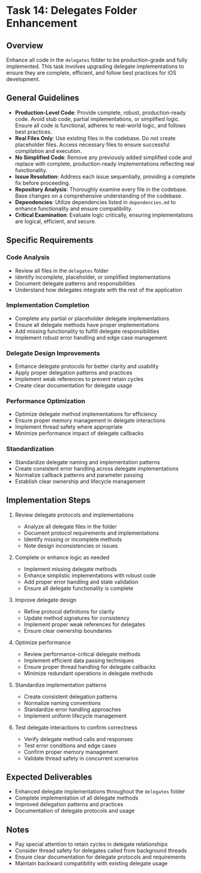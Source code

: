 # Task 14: Delegates Folder Enhancement

## Overview
Enhance all code in the `delegates` folder to be production-grade and fully implemented. This task involves upgrading delegate implementations to ensure they are complete, efficient, and follow best practices for iOS development.

## General Guidelines
- **Production-Level Code**: Provide complete, robust, production-ready code. Avoid stub code, partial implementations, or simplified logic. Ensure all code is functional, adheres to real-world logic, and follows best practices.
- **Real Files Only**: Use existing files in the codebase. Do not create placeholder files. Access necessary files to ensure successful compilation and execution.
- **No Simplified Code**: Remove any previously added simplified code and replace with complete, production-ready implementations reflecting real functionality.
- **Issue Resolution**: Address each issue sequentially, providing a complete fix before proceeding.
- **Repository Analysis**: Thoroughly examine every file in the codebase. Base changes on a comprehensive understanding of the codebase.
- **Dependencies**: Utilize dependencies listed in `dependencies.md` to enhance functionality and ensure compatibility.
- **Critical Examination**: Evaluate logic critically, ensuring implementations are logical, efficient, and secure.

## Specific Requirements

### Code Analysis
- Review all files in the `delegates` folder
- Identify incomplete, placeholder, or simplified implementations
- Document delegate patterns and responsibilities
- Understand how delegates integrate with the rest of the application

### Implementation Completion
- Complete any partial or placeholder delegate implementations
- Ensure all delegate methods have proper implementations
- Add missing functionality to fulfill delegate responsibilities
- Implement robust error handling and edge case management

### Delegate Design Improvements
- Enhance delegate protocols for better clarity and usability
- Apply proper delegation patterns and practices
- Implement weak references to prevent retain cycles
- Create clear documentation for delegate usage

### Performance Optimization
- Optimize delegate method implementations for efficiency
- Ensure proper memory management in delegate interactions
- Implement thread safety where appropriate
- Minimize performance impact of delegate callbacks

### Standardization
- Standardize delegate naming and implementation patterns
- Create consistent error handling across delegate implementations
- Normalize callback patterns and parameter passing
- Establish clear ownership and lifecycle management

## Implementation Steps

1. Review delegate protocols and implementations
   - Analyze all delegate files in the folder
   - Document protocol requirements and implementations
   - Identify missing or incomplete methods
   - Note design inconsistencies or issues

2. Complete or enhance logic as needed
   - Implement missing delegate methods
   - Enhance simplistic implementations with robust code
   - Add proper error handling and state validation
   - Ensure all delegate functionality is complete

3. Improve delegate design
   - Refine protocol definitions for clarity
   - Update method signatures for consistency
   - Implement proper weak references for delegates
   - Ensure clear ownership boundaries

4. Optimize performance
   - Review performance-critical delegate methods
   - Implement efficient data passing techniques
   - Ensure proper thread handling for delegate callbacks
   - Minimize redundant operations in delegate methods

5. Standardize implementation patterns
   - Create consistent delegation patterns
   - Normalize naming conventions
   - Standardize error handling approaches
   - Implement uniform lifecycle management

6. Test delegate interactions to confirm correctness
   - Verify delegate method calls and responses
   - Test error conditions and edge cases
   - Confirm proper memory management
   - Validate thread safety in concurrent scenarios

## Expected Deliverables
- Enhanced delegate implementations throughout the `delegates` folder
- Complete implementation of all delegate methods
- Improved delegation patterns and practices
- Documentation of delegate protocols and usage

## Notes
- Pay special attention to retain cycles in delegate relationships
- Consider thread safety for delegates called from background threads
- Ensure clear documentation for delegate protocols and requirements
- Maintain backward compatibility with existing delegate usage

